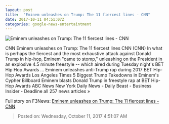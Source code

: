 ```yaml
---
layout: post
title:  "Eminem unleashes on Trump: The 11 fiercest lines - CNN"
date: 2017-10-11 04:51:07Z
categories: google-news-entertaintment
---
```


![Eminem unleashes on Trump: The 11 fiercest lines - CNN](http://i2.cdn.cnn.com/cnnnext/dam/assets/171010231422-eminem-trump-split-super-tease.jpg)

CNN Eminem unleashes on Trump: The 11 fiercest lines CNN (CNN) In what is perhaps the fiercest and the most exhaustive attack against Donald Trump in hip-hop, Eminem "came to stomp," unleashing on the President in an explosive 4.5 minute freestyle -- which aired during Tuesday night's BET Hip Hop Awards ... Eminem unleashes anti-Trump rap during 2017 BET Hip-Hop Awards Los Angeles Times 5 Biggest Trump Takedowns in Eminem's Cypher Billboard Eminem blasts Donald Trump in freestyle rap at BET Hip-Hop Awards ABC News New York Daily News - Daily Beast - Business Insider - Deadline all 257 news articles »


Full story on F3News: [Eminem unleashes on Trump: The 11 fiercest lines - CNN](http://www.f3nws.com/n/nktbbD)

> Posted on: Wednesday, October 11, 2017 4:51:07 AM
